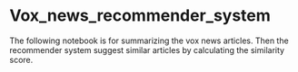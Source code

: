 # Vox_news_recommender_system
The following notebook is for summarizing the vox news articles. Then the recommender system suggest similar articles by calculating the similarity score.
